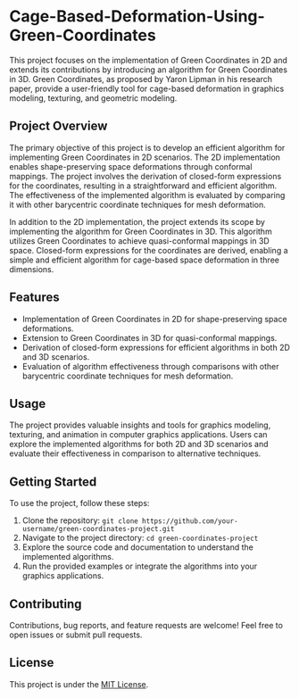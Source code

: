 # Cage-Based-Deformation-Using-Green-Coordinates

This project focuses on the implementation of Green Coordinates in 2D and extends its contributions by introducing an algorithm for Green Coordinates in 3D. Green Coordinates, as proposed by Yaron Lipman in his research paper, provide a user-friendly tool for cage-based deformation in graphics modeling, texturing, and geometric modeling.

## Project Overview

The primary objective of this project is to develop an efficient algorithm for implementing Green Coordinates in 2D scenarios. The 2D implementation enables shape-preserving space deformations through conformal mappings. The project involves the derivation of closed-form expressions for the coordinates, resulting in a straightforward and efficient algorithm. The effectiveness of the implemented algorithm is evaluated by comparing it with other barycentric coordinate techniques for mesh deformation.

In addition to the 2D implementation, the project extends its scope by implementing the algorithm for Green Coordinates in 3D. This algorithm utilizes Green Coordinates to achieve quasi-conformal mappings in 3D space. Closed-form expressions for the coordinates are derived, enabling a simple and efficient algorithm for cage-based space deformation in three dimensions.

## Features

- Implementation of Green Coordinates in 2D for shape-preserving space deformations.
- Extension to Green Coordinates in 3D for quasi-conformal mappings.
- Derivation of closed-form expressions for efficient algorithms in both 2D and 3D scenarios.
- Evaluation of algorithm effectiveness through comparisons with other barycentric coordinate techniques for mesh deformation.

## Usage

The project provides valuable insights and tools for graphics modeling, texturing, and animation in computer graphics applications. Users can explore the implemented algorithms for both 2D and 3D scenarios and evaluate their effectiveness in comparison to alternative techniques.

## Getting Started

To use the project, follow these steps:

1. Clone the repository: `git clone https://github.com/your-username/green-coordinates-project.git`
2. Navigate to the project directory: `cd green-coordinates-project`
3. Explore the source code and documentation to understand the implemented algorithms.
4. Run the provided examples or integrate the algorithms into your graphics applications.

## Contributing

Contributions, bug reports, and feature requests are welcome! Feel free to open issues or submit pull requests.

## License

This project is under the [MIT License](LICENSE).
